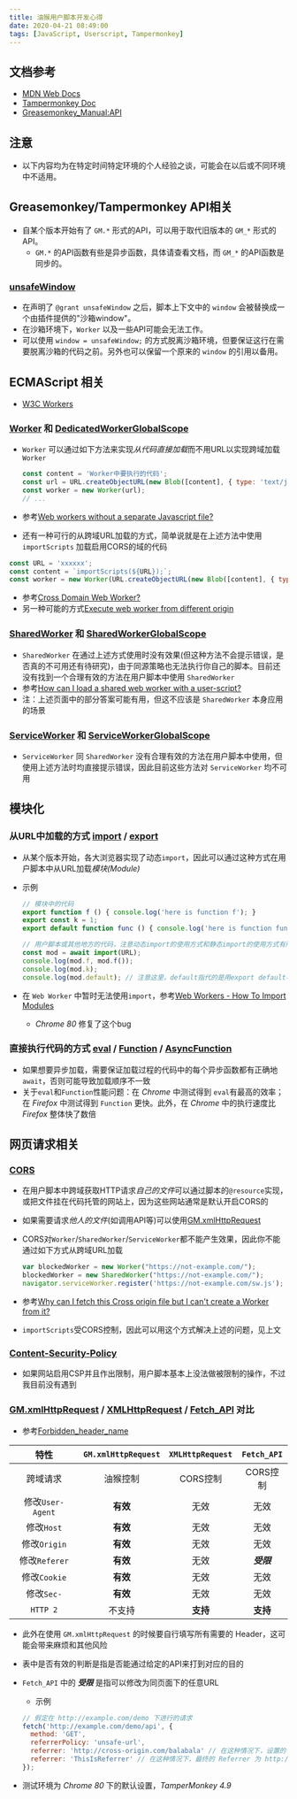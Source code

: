 ```yaml
---
title: 油猴用户脚本开发心得
date: 2020-04-21 08:49:00
tags: [JavaScript, Userscript, Tampermonkey]
---
```


## 文档参考

+ [MDN Web Docs](https://developer.mozilla.org/zh-CN/)
+ [Tampermonkey Doc](https://www.tampermonkey.net/documentation.php)
+ [Greasemonkey_Manual:API](https://wiki.greasespot.net/Greasemonkey_Manual:API)

## 注意

+ 以下内容均为在特定时间特定环境的个人经验之谈，可能会在以后或不同环境中不适用。

## Greasemonkey/Tampermonkey API相关

+ 自某个版本开始有了 `GM.*` 形式的API，可以用于取代旧版本的 `GM_*` 形式的API。
  + `GM.*` 的API函数有些是异步函数，具体请查看文档，而 `GM_*` 的API函数是同步的。

### [unsafeWindow](https://wiki.greasespot.net/UnsafeWindow)

+ 在声明了 `@grant unsafeWindow` 之后，脚本上下文中的 `window` 会被替换成一个由插件提供的"沙箱window"。
+ 在沙箱环境下，`Worker` 以及一些API可能会无法工作。
+ 可以使用 `window = unsafeWindow;` 的方式脱离沙箱环境，但要保证这行在需要脱离沙箱的代码之前。另外也可以保留一个原来的 `window` 的引用以备用。

## ECMAScript 相关

+ [W3C Workers](https://w3c.github.io/workers/)

### [Worker](https://developer.mozilla.org/zh-CN/docs/Web/API/Worker) 和 [DedicatedWorkerGlobalScope](https://developer.mozilla.org/zh-CN/docs/Web/API/DedicatedWorkerGlobalScope)

+ `Worker` 可以通过如下方法来实现*从代码直接加载*而不用URL以实现跨域加载 `Worker`
  
  ```javascript
  const content = 'Worker中要执行的代码';
  const url = URL.createObjectURL(new Blob([content], { type: 'text/javascript' }));
  const worker = new Worker(url);
  // ...
  ```

+ 参考[Web workers without a separate Javascript file?](https://stackoverflow.com/questions/5408406/web-workers-without-a-separate-javascript-file)

+ 还有一种可行的从跨域URL加载的方式，简单说就是在上述方法中使用 `importScripts` 加载启用CORS的域的代码

```javascript
const URL = 'xxxxxx';
const content = `importScripts(${URL});`;
const worker = new Worker(URL.createObjectURL(new Blob([content], { type: 'text/javascript' })));
```

+ 参考[Cross Domain Web Worker?](https://stackoverflow.com/questions/20410119/cross-domain-web-worker)
+ 另一种可能的方式[Execute web worker from different origin](https://stackoverflow.com/questions/21913673/execute-web-worker-from-different-origin)

### [SharedWorker](https://developer.mozilla.org/zh-CN/docs/Web/API/SharedWorker) 和 [SharedWorkerGlobalScope](https://developer.mozilla.org/en-US/docs/Web/API/SharedWorkerGlobalScope)

+ `SharedWorker` 在通过上述方式使用时没有效果(但这种方法不会提示错误，是否真的不可用还有待研究)，由于同源策略也无法执行你自己的脚本。目前还没有找到一个合理有效的方法在用户脚本中使用 `SharedWorker`
+ 参考[How can I load a shared web worker with a user-script?](https://stackoverflow.com/questions/38810002/how-can-i-load-a-shared-web-worker-with-a-user-script)
+ 注：上述页面中的部分答案可能有用，但这不应该是 `SharedWorker` 本身应用的场景

### [ServiceWorker](https://developer.mozilla.org/zh-CN/docs/Web/API/ServiceWorker) 和 [ServiceWorkerGlobalScope](https://developer.mozilla.org/zh-CN/docs/Web/API/ServiceWorkerGlobalScope)

+ `ServiceWorker` 同 `SharedWorker` 没有合理有效的方法在用户脚本中使用，但使用上述方法时均直接提示错误，因此目前这些方法对 `ServiceWorker` 均不可用

## 模块化

### 从URL中加载的方式 [import](https://developer.mozilla.org/zh-CN/docs/Web/JavaScript/Reference/Statements/import) / [export](https://developer.mozilla.org/zh-CN/docs/Web/JavaScript/Reference/Statements/export)

+ 从某个版本开始，各大浏览器实现了动态`import`，因此可以通过这种方式在用户脚本中从URL加载*模块(Module)*
+ 示例
  
  ```javascript
  // 模块中的代码
  export function f () { console.log('here is function f'); }
  export const k = 1;
  export default function func () { console.log('here is function func'); }

  // 用户脚本或其他地方的代码，注意动态import的使用方式和静态import的使用方式有所不同
  const mod = await import(URL);
  console.log(mod.f, mod.f());
  console.log(mod.k);
  console.log(mod.default); // 注意这里，default指代的是用export default导出的东西
  ```

+ 在 `Web Worker` 中暂时无法使用`import`，参考[Web Workers - How To Import Modules](https://stackoverflow.com/questions/44118600/web-workers-how-to-import-modules)
  + *Chrome 80* 修复了这个bug

### 直接执行代码的方式 [eval](https://developer.mozilla.org/zh-CN/docs/Web/JavaScript/Reference/Global_Objects/eval) / [Function](https://developer.mozilla.org/zh-CN/docs/Web/JavaScript/Reference/Global_Objects/Function) / [AsyncFunction](https://developer.mozilla.org/zh-CN/docs/Web/JavaScript/Reference/Global_Objects/AsyncFunction)

+ 如果想要异步加载，需要保证加载过程的代码中的每个异步函数都有正确地`await`，否则可能导致加载顺序不一致
+ 关于`eval`和`Function`性能问题：在 *Chrome* 中测试得到 `eval`有最高的效率；在 *Firefox* 中测试得到 `Function` 更快。此外，在 *Chrome* 中的执行速度比 *Firefox* 整体快了数倍

## 网页请求相关

### [CORS](https://developer.mozilla.org/zh-CN/docs/Web/HTTP/Access_control_CORS)

+ 在用户脚本中跨域获取HTTP请求*自己的文件*可以通过脚本的`@resource`实现，或把文件挂在代码托管的网站上，因为这些网站通常是默认开启CORS的
+ 如果需要请求*他人的文件*(如调用API等)可以使用[GM.xmlHttpRequest](https://wiki.greasespot.net/GM.xmlHttpRequest)
+ CORS对`Worker`/`SharedWorker`/`ServiceWorker`都不能产生效果，因此你不能通过如下方式从跨域URL加载
  
  ```javascript
  var blockedWorker = new Worker("https://not-example.com/");
  blockedWorker = new SharedWorker("https://not-example.com/");
  navigator.serviceWorker.register('https://not-example.com/sw.js');
  ```

+ 参考[Why can I fetch this Cross origin file but I can't create a Worker from it?](https://stackoverflow.com/questions/60766732/why-can-i-fetch-this-cross-origin-file-but-i-cant-create-a-worker-from-it)
+ `importScripts`受CORS控制，因此可以用这个方式解决上述的问题，见上文

### [Content-Security-Policy](https://developer.mozilla.org/en-US/docs/Web/HTTP/Headers/Content-Security-Policy)

+ 如果网站启用CSP并且作出限制，用户脚本基本上没法做被限制的操作，不过我目前没有遇到

### [GM.xmlHttpRequest](https://wiki.greasespot.net/GM.xmlHttpRequest) / [XMLHttpRequest](https://developer.mozilla.org/zh-CN/docs/Web/API/XMLHttpRequest) / [Fetch_API](https://developer.mozilla.org/zh-CN/docs/Web/API/Fetch_API) 对比

+ 参考[Forbidden_header_name](https://developer.mozilla.org/en-US/docs/Glossary/Forbidden_header_name)

特性 | `GM.xmlHttpRequest` | `XMLHttpRequest` | `Fetch_API`
:-: | :-: | :-: | :-:
跨域请求 | 油猴控制 | CORS控制 | CORS控制
修改`User-Agent` | **有效** | 无效 | 无效
修改`Host` | **有效** | 无效 | 无效
修改`Origin` | **有效** | 无效 | 无效
修改`Referer` | **有效** | 无效 | ***受限***
修改`Cookie` | **有效** | 无效 | 无效
修改`Sec-` | **有效** | 无效 | 无效
`HTTP 2` | 不支持 | **支持** | **支持**

+ 此外在使用 `GM.xmlHttpRequest` 的时候要自行填写所有需要的 Header，这可能会带来麻烦和其他风险
+ 表中是否有效的判断是指是否能通过给定的API来打到对应的目的
+ `Fetch_API` 中的 ***受限*** 是指可以修改为同页面下的任意URL
  + 示例
  
  ```javascript
  // 假定在 http://example.com/demo 下进行的请求
  fetch('http://example.com/demo/api', {
    method: 'GET',
    referrerPolicy: 'unsafe-url',
    referrer: 'http://cross-origin.com/balabala' // 在这种情况下，设置的 referrer 无效，最终的 Referrer 不变
    referrer: 'ThisIsReferrer' // 在这种情况下，最终的 Referrer 为 http://example.com/demo/ThisIsReferrer
  });
  ```

+ 测试环境为 *Chrome 80* 下的默认设置，*TamperMonkey 4.9*
